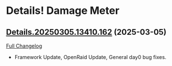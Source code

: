 # Details! Damage Meter

## [Details.20250305.13410.162](https://github.com/Tercioo/Details-Damage-Meter/tree/Details.20250305.13410.162) (2025-03-05)
[Full Changelog](https://github.com/Tercioo/Details-Damage-Meter/compare/Details.20250228.13407.162...Details.20250305.13410.162) 

- Framework Update, OpenRaid Update, General day0 bug fixes.  
